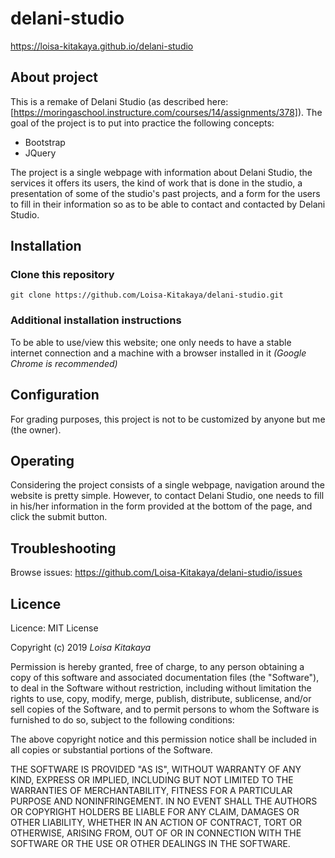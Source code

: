 # delani-studio

https://loisa-kitakaya.github.io/delani-studio

## About project

This is a remake of Delani Studio (as described here: [https://moringaschool.instructure.com/courses/14/assignments/378]).
The goal of the project is to put into practice the following concepts:
- Bootstrap
- JQuery

The project is a single webpage with information about Delani Studio, the services it offers its users, the kind of work that is done in the studio, a presentation of some of the studio's past projects, and a form for the users to fill in their information so as to be able to contact and contacted by Delani Studio.

## Installation

### Clone this repository

```
git clone https://github.com/Loisa-Kitakaya/delani-studio.git

```
### Additional installation instructions

To be able to use/view this website; one only needs to have a stable internet connection and a machine with a browser installed in it  *(Google Chrome is recommended)*

## Configuration

For grading purposes, this project is not to be customized by anyone but me (the owner).

## Operating

Considering the project consists of a single webpage, navigation around the website is pretty simple. However, to contact Delani Studio, one needs to fill in his/her information in the form provided at the bottom of the page, and click the submit button. 

## Troubleshooting

Browse issues: https://github.com/Loisa-Kitakaya/delani-studio/issues

## Licence

Licence: MIT License

Copyright (c) 2019 *Loisa Kitakaya*

Permission is hereby granted, free of charge, to any person obtaining a copy
of this software and associated documentation files (the "Software"), to deal
in the Software without restriction, including without limitation the rights
to use, copy, modify, merge, publish, distribute, sublicense, and/or sell
copies of the Software, and to permit persons to whom the Software is
furnished to do so, subject to the following conditions:

The above copyright notice and this permission notice shall be included in all
copies or substantial portions of the Software.

THE SOFTWARE IS PROVIDED "AS IS", WITHOUT WARRANTY OF ANY KIND, EXPRESS OR
IMPLIED, INCLUDING BUT NOT LIMITED TO THE WARRANTIES OF MERCHANTABILITY,
FITNESS FOR A PARTICULAR PURPOSE AND NONINFRINGEMENT. IN NO EVENT SHALL THE
AUTHORS OR COPYRIGHT HOLDERS BE LIABLE FOR ANY CLAIM, DAMAGES OR OTHER
LIABILITY, WHETHER IN AN ACTION OF CONTRACT, TORT OR OTHERWISE, ARISING FROM,
OUT OF OR IN CONNECTION WITH THE SOFTWARE OR THE USE OR OTHER DEALINGS IN THE
SOFTWARE.
